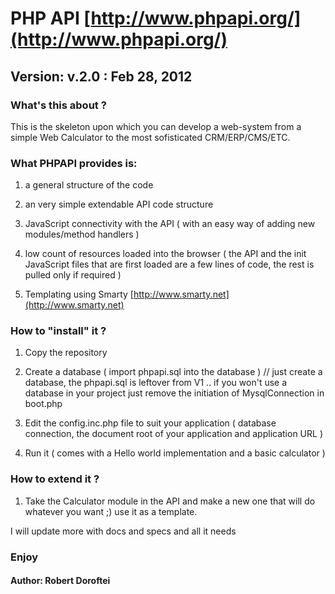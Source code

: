 # PHP API [http://www.phpapi.org/](http://www.phpapi.org/)
## Version: v.2.0 : Feb 28, 2012


### What's this about ?
This is the skeleton upon which you can develop a web-system from a simple Web Calculator to the most sofisticated CRM/ERP/CMS/ETC.

### What PHPAPI provides is:

1) a general structure of the code

2) an very simple extendable API code structure

3) JavaScript connectivity with the API ( with an easy way of adding new modules/method handlers )

4) low count of resources loaded into the browser ( the API and the init JavaScript files that are first loaded are a few lines of code, the rest is pulled only if required )

5) Templating using Smarty [http://www.smarty.net](http://www.smarty.net)


### How to "install" it ?
1) Copy the repository

2) Create a database ( import phpapi.sql into the database ) // just create a database, the phpapi.sql is leftover from V1 .. if you won't use a database in your project just remove the initiation of MysqlConnection in boot.php

3) Edit the config.inc.php file to suit your application ( database connection, the document root of your application and application URL )

4) Run it ( comes with a Hello world implementation and a basic calculator )

### How to extend it ?
1) Take the Calculator module in the API and make a new one that will do whatever you want ;) use it as a template.

I will update more with docs and specs and all it needs

### Enjoy
#### Author: Robert Doroftei
